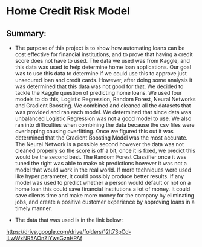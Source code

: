 # Home Credit Risk Model

## Summary:
* The purpose of this project is to show how automating loans can be cost effective for financial institutions, and to prove that having a credit score does not have to used. The data we used was from Kaggle, and this data was used to help determine home loan applications. Our goal was to use this data to determine if we could use this to approve just unsecured loan and credit cards. However, after doing some analysis it was determined that this data was not good for that. We decided to tackle the Kaggle question of predicting home loans. We used four models to do this, Logistic Regression, Random Forest, Neural Networks and Gradient Boosting. We combined and cleaned all the datasets that was provided and ran each model. We determined that since data was unbalanced Logistic Regression was not a good model to use. We also ran into difficulties when combining the data because the csv files were overlapping causing overfitting. Once we figured this out it was determined that the Gradient Boosting Model was the most accurate. The Neural Network is a possible second however the data was not cleaned properly so the score is off a bit, once it is fixed, we predict this would be the second best. The Random Forest Classifier once it was tuned the right was able to make ok predictions however it was not a model that would work in the real world. If more techniques were used like hyper parameter, it could possibly produce better results. If any model was used to predict whether a person would default or not on a home loan this could save financial institutions a lot of money. It could save clients time and make more money for the company by eliminating jobs, and create a positive customer experience by approving loans in a timely manner.

* The data that was used is in the link below:

https://drive.google.com/drive/folders/12lt73pCd-lLwWxNR5AOnZlYwsGznHPAf